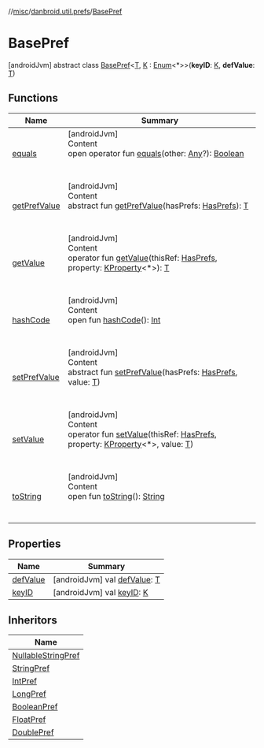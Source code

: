 //[misc](../../index.md)/[danbroid.util.prefs](../index.md)/[BasePref](index.md)



# BasePref  
 [androidJvm] abstract class [BasePref](index.md)<[T](index.md), [K](index.md) : [Enum](https://kotlinlang.org/api/latest/jvm/stdlib/kotlin/-enum/index.html)<*>>(**keyID**: [K](index.md), **defValue**: [T](index.md))   


## Functions  
  
|  Name|  Summary| 
|---|---|
| <a name="kotlin/Any/equals/#kotlin.Any?/PointingToDeclaration/"></a>[equals](../../danbroid.util.resource/-resource-utils/index.md#%5Bkotlin%2FAny%2Fequals%2F%23kotlin.Any%3F%2FPointingToDeclaration%2F%5D%2FFunctions%2F1537741750)| <a name="kotlin/Any/equals/#kotlin.Any?/PointingToDeclaration/"></a>[androidJvm]  <br>Content  <br>open operator fun [equals](../../danbroid.util.resource/-resource-utils/index.md#%5Bkotlin%2FAny%2Fequals%2F%23kotlin.Any%3F%2FPointingToDeclaration%2F%5D%2FFunctions%2F1537741750)(other: [Any](https://kotlinlang.org/api/latest/jvm/stdlib/kotlin/-any/index.html)?): [Boolean](https://kotlinlang.org/api/latest/jvm/stdlib/kotlin/-boolean/index.html)  <br><br><br>
| <a name="danbroid.util.prefs/BasePref/getPrefValue/#danbroid.util.prefs.HasPrefs/PointingToDeclaration/"></a>[getPrefValue](get-pref-value.md)| <a name="danbroid.util.prefs/BasePref/getPrefValue/#danbroid.util.prefs.HasPrefs/PointingToDeclaration/"></a>[androidJvm]  <br>Content  <br>abstract fun [getPrefValue](get-pref-value.md)(hasPrefs: [HasPrefs](../-has-prefs/index.md)): [T](index.md)  <br><br><br>
| <a name="danbroid.util.prefs/BasePref/getValue/#danbroid.util.prefs.HasPrefs#kotlin.reflect.KProperty[*]/PointingToDeclaration/"></a>[getValue](get-value.md)| <a name="danbroid.util.prefs/BasePref/getValue/#danbroid.util.prefs.HasPrefs#kotlin.reflect.KProperty[*]/PointingToDeclaration/"></a>[androidJvm]  <br>Content  <br>operator fun [getValue](get-value.md)(thisRef: [HasPrefs](../-has-prefs/index.md), property: [KProperty](https://kotlinlang.org/api/latest/jvm/stdlib/kotlin.reflect/-k-property/index.html)<*>): [T](index.md)  <br><br><br>
| <a name="kotlin/Any/hashCode/#/PointingToDeclaration/"></a>[hashCode](../../danbroid.util.resource/-resource-utils/index.md#%5Bkotlin%2FAny%2FhashCode%2F%23%2FPointingToDeclaration%2F%5D%2FFunctions%2F1537741750)| <a name="kotlin/Any/hashCode/#/PointingToDeclaration/"></a>[androidJvm]  <br>Content  <br>open fun [hashCode](../../danbroid.util.resource/-resource-utils/index.md#%5Bkotlin%2FAny%2FhashCode%2F%23%2FPointingToDeclaration%2F%5D%2FFunctions%2F1537741750)(): [Int](https://kotlinlang.org/api/latest/jvm/stdlib/kotlin/-int/index.html)  <br><br><br>
| <a name="danbroid.util.prefs/BasePref/setPrefValue/#danbroid.util.prefs.HasPrefs#TypeParam(bounds=[kotlin.Any?])/PointingToDeclaration/"></a>[setPrefValue](set-pref-value.md)| <a name="danbroid.util.prefs/BasePref/setPrefValue/#danbroid.util.prefs.HasPrefs#TypeParam(bounds=[kotlin.Any?])/PointingToDeclaration/"></a>[androidJvm]  <br>Content  <br>abstract fun [setPrefValue](set-pref-value.md)(hasPrefs: [HasPrefs](../-has-prefs/index.md), value: [T](index.md))  <br><br><br>
| <a name="danbroid.util.prefs/BasePref/setValue/#danbroid.util.prefs.HasPrefs#kotlin.reflect.KProperty[*]#TypeParam(bounds=[kotlin.Any?])/PointingToDeclaration/"></a>[setValue](set-value.md)| <a name="danbroid.util.prefs/BasePref/setValue/#danbroid.util.prefs.HasPrefs#kotlin.reflect.KProperty[*]#TypeParam(bounds=[kotlin.Any?])/PointingToDeclaration/"></a>[androidJvm]  <br>Content  <br>operator fun [setValue](set-value.md)(thisRef: [HasPrefs](../-has-prefs/index.md), property: [KProperty](https://kotlinlang.org/api/latest/jvm/stdlib/kotlin.reflect/-k-property/index.html)<*>, value: [T](index.md))  <br><br><br>
| <a name="kotlin/Any/toString/#/PointingToDeclaration/"></a>[toString](../../danbroid.util.resource/-resource-utils/index.md#%5Bkotlin%2FAny%2FtoString%2F%23%2FPointingToDeclaration%2F%5D%2FFunctions%2F1537741750)| <a name="kotlin/Any/toString/#/PointingToDeclaration/"></a>[androidJvm]  <br>Content  <br>open fun [toString](../../danbroid.util.resource/-resource-utils/index.md#%5Bkotlin%2FAny%2FtoString%2F%23%2FPointingToDeclaration%2F%5D%2FFunctions%2F1537741750)(): [String](https://kotlinlang.org/api/latest/jvm/stdlib/kotlin/-string/index.html)  <br><br><br>


## Properties  
  
|  Name|  Summary| 
|---|---|
| <a name="danbroid.util.prefs/BasePref/defValue/#/PointingToDeclaration/"></a>[defValue](def-value.md)| <a name="danbroid.util.prefs/BasePref/defValue/#/PointingToDeclaration/"></a> [androidJvm] val [defValue](def-value.md): [T](index.md)   <br>
| <a name="danbroid.util.prefs/BasePref/keyID/#/PointingToDeclaration/"></a>[keyID](key-i-d.md)| <a name="danbroid.util.prefs/BasePref/keyID/#/PointingToDeclaration/"></a> [androidJvm] val [keyID](key-i-d.md): [K](index.md)   <br>


## Inheritors  
  
|  Name| 
|---|
| <a name="danbroid.util.prefs/NullableStringPref///PointingToDeclaration/"></a>[NullableStringPref](../-nullable-string-pref/index.md)
| <a name="danbroid.util.prefs/StringPref///PointingToDeclaration/"></a>[StringPref](../-string-pref/index.md)
| <a name="danbroid.util.prefs/IntPref///PointingToDeclaration/"></a>[IntPref](../-int-pref/index.md)
| <a name="danbroid.util.prefs/LongPref///PointingToDeclaration/"></a>[LongPref](../-long-pref/index.md)
| <a name="danbroid.util.prefs/BooleanPref///PointingToDeclaration/"></a>[BooleanPref](../-boolean-pref/index.md)
| <a name="danbroid.util.prefs/FloatPref///PointingToDeclaration/"></a>[FloatPref](../-float-pref/index.md)
| <a name="danbroid.util.prefs/DoublePref///PointingToDeclaration/"></a>[DoublePref](../-double-pref/index.md)

